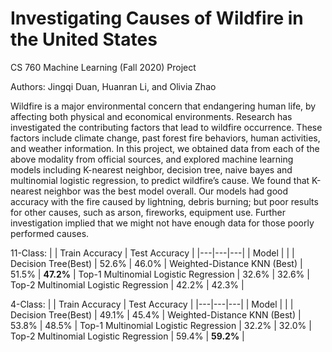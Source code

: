 # Investigating Causes of Wildfire in the United States
CS 760 Machine Learning (Fall 2020) Project

Authors: Jingqi Duan, Huanran Li, and Olivia Zhao

Wildfire is a major environmental concern that endangering human life, by affecting both physical
and economical environments. Research has investigated the contributing factors that lead to wildfire
occurrence. These factors include climate change, past forest fire behaviors, human activities, and weather
information. In this project, we obtained data from each of the above modality from official sources,
and explored machine learning models including K-nearest neighbor, decision tree, naive bayes and
multinomial logistic regression, to predict wildfire’s cause. We found that K-nearest neighbor was the
best model overall. Our models had good accuracy with the fire caused by lightning, debris burning; but
poor results for other causes, such as arson, fireworks, equipment use. Further investigation implied that
we might not have enough data for those poorly performed causes.

11-Class:
| | Train Accuracy | Test Accuracy |
|---|---|---|
| Model | | |
Decision Tree(Best) |  52.6% | 46.0% |
Weighted-Distance KNN (Best) |  51.5% | **47.2%**  |
Top-1 Multinomial Logistic Regression |  32.6% | 32.6% |
Top-2 Multinomial Logistic Regression | 42.2% | 42.3% |

4-Class:
| | Train Accuracy | Test Accuracy |
|---|---|---|
| Model | | |
Decision Tree(Best) |  49.1% | 45.4% |
Weighted-Distance KNN (Best) | 53.8% | 48.5% |
Top-1 Multinomial Logistic Regression | 32.2% | 32.0% |
Top-2 Multinomial Logistic Regression | 59.4% | **59.2%** |
